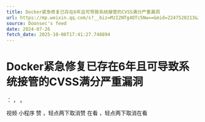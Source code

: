 ```yaml
---
title: Docker紧急修复已存在6年且可导致系统接管的CVSS满分严重漏洞
url: https://mp.weixin.qq.com/s?__biz=MzI2NTg4OTc5Nw==&mid=2247520213&idx=2&sn=94fff5ae2231152f4d3c3f04cb6d19e3
source: Doonsec's feed
date: 2024-07-26
fetch_date: 2025-10-06T17:41:27.748894
---
```


# Docker紧急修复已存在6年且可导致系统接管的CVSS满分严重漏洞

：
，
。

视频
小程序
赞
，轻点两下取消赞
在看
，轻点两下取消在看